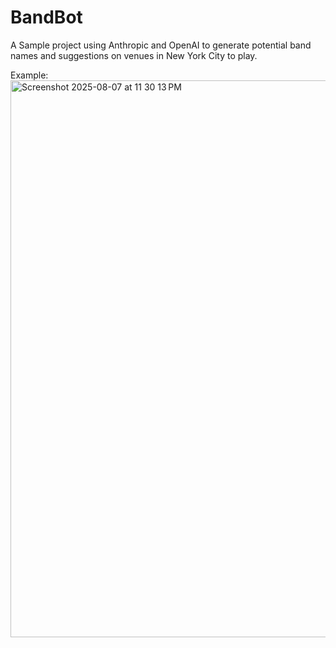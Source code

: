 # BandBot

A Sample project using Anthropic and OpenAI to generate potential band names and suggestions on venues in New York City to play.

Example:
<img width="1105" height="891" alt="Screenshot 2025-08-07 at 11 30 13 PM" src="https://github.com/user-attachments/assets/6e7426c4-dd22-4225-b1fb-7a36c7647419" />

